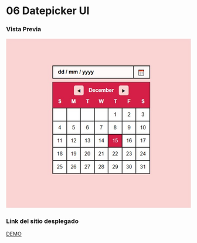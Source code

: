 # 06 Datepicker UI

### Vista Previa

![Vista Previa](./assets/app.jpg)

### Link del sitio desplegado

[DEMO](https://lewd-fang.surge.sh/)
